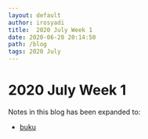 ```yaml
---
layout: default
author: irosyadi
title:  2020 July Week 1
date: 2020-06-28 20:14:50
path: /blog
tags: 2020 July
---
```


# 2020 July Week 1

Notes in this blog has been expanded to:
- [buku](irosyadi.github.io/note/2020-07-10-buku.md)